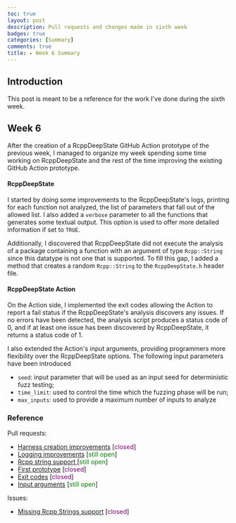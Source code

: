 ```yaml
---
toc: true
layout: post
description: Pull requests and changes made in sixth week
badges: true
categories: [Summary]
comments: true
title: ▸ Week 6 Summary 
---
```


## Introduction
This post is meant to be a reference for the work I've done during the sixth week. 


## Week 6
After the creation of a RcppDeepState GitHub Action prototype of the previous week, I managed to organize my week spending some time working on RcppDeepState and the rest of the time improving the existing GitHub Action prototype. 

#### RcppDeepState 
I started by doing some improvements to the RcppDeepState's logs, printing for each function not analyzed, the list of parameters that fall out of the allowed list. I also added a `verbose` parameter to all the functions that generates some textual output. This option is used to offer more detailed information if set to `TRUE`. 

Additionally, I discovered that RcppDeepState did not execute the analysis of a package containing a function with an argument of type `Rcpp::String` since this datatype is not one that is supported. To fill this gap, I added a method that creates a random `Rcpp::String` to the `RcppDeepState.h` header file. 


#### RcppDeepState Action
On the Action side, I implemented the exit codes allowing the Action to report a fail status if the RcppDeepState's analysis discovers any issues. If no errors have been detected, the analysis script produces a status code of 0, and if at least one issue has been discovered by RcppDeepState, it returns a status code of 1.

I also extended the Action's input arguments, providing programmers more flexibility over the RcppDeepState options. The following input parameters have been introduced
* `seed`: input parameter that will be used as an input seed for deterministic fuzz testing;
* `time_limit`: used to control the time which the fuzzing phase will be run;
* `max_inputs`: used to provide a maximum number of inputs to analyze

### Reference
Pull requests:
* [Harness creation improvements](https://github.com/FabrizioSandri/RcppDeepState/pull/5) [<span style="color:purple">closed</span>]
* [Logging improvements](https://github.com/FabrizioSandri/RcppDeepState/pull/9) [<span style="color:green">still open</span>]
* [Rcpp string support ](https://github.com/FabrizioSandri/RcppDeepState/pull/11) [<span style="color:green">still open</span>]
* [First prototype](https://github.com/FabrizioSandri/RcppDeepState-action/pull/1) [<span style="color:purple">closed</span>]
* [Exit codes](https://github.com/FabrizioSandri/RcppDeepState-action/pull/2) [<span style="color:purple">closed</span>]
* [Input arguments](https://github.com/FabrizioSandri/RcppDeepState-action/pull/3) [<span style="color:green">still open</span>]

Issues:
* [Missing Rcpp Strings support](https://github.com/FabrizioSandri/RcppDeepState/issues/10) [<span style="color:purple">closed</span>]